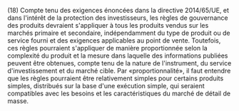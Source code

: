 (18) Compte tenu des exigences énoncées dans la directive 2014/65/UE, et dans l'intérêt de la protection des investisseurs, les règles de gouvernance des produits devraient s'appliquer à tous les produits vendus sur les marchés primaire et secondaire, indépendamment du type de produit ou de service fourni et des exigences applicables au point de vente. Toutefois, ces règles pourraient s'appliquer de manière proportionnée selon la complexité du produit et la mesure dans laquelle des informations publiées peuvent être obtenues, compte tenu de la nature de l'instrument, du service d'investissement et du marché cible. Par «proportionnalité», il faut entendre que les règles pourraient être relativement simples pour certains produits simples, distribués sur la base d'une exécution simple, qui seraient compatibles avec les besoins et les caractéristiques du marché de détail de masse.